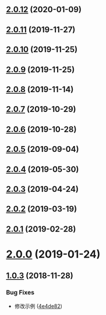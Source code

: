 <a name="2.0.12"></a>
## [2.0.12](https://github.com/tinper-bee/bee-timepicker/compare/v2.0.11...v2.0.12) (2020-01-09)



<a name="2.0.11"></a>
## [2.0.11](https://github.com/tinper-bee/bee-timepicker/compare/v2.0.10...v2.0.11) (2019-11-27)



<a name="2.0.10"></a>
## [2.0.10](https://github.com/tinper-bee/bee-timepicker/compare/v2.0.9...v2.0.10) (2019-11-25)



<a name="2.0.9"></a>
## [2.0.9](https://github.com/tinper-bee/bee-timepicker/compare/v2.0.8...v2.0.9) (2019-11-25)



<a name="2.0.8"></a>
## [2.0.8](https://github.com/tinper-bee/bee-timepicker/compare/v2.0.7...v2.0.8) (2019-11-14)



<a name="2.0.7"></a>
## [2.0.7](https://github.com/tinper-bee/bee-timepicker/compare/v2.0.6...v2.0.7) (2019-10-29)



<a name="2.0.6"></a>
## [2.0.6](https://github.com/tinper-bee/bee-timepicker/compare/v2.0.5...v2.0.6) (2019-10-28)



<a name="2.0.5"></a>
## [2.0.5](https://github.com/tinper-bee/bee-timepicker/compare/v2.0.4...v2.0.5) (2019-09-04)



<a name="2.0.4"></a>
## [2.0.4](https://github.com/tinper-bee/bee-timepicker/compare/v2.0.3...v2.0.4) (2019-05-30)



<a name="2.0.3"></a>
## [2.0.3](https://github.com/tinper-bee/bee-timepicker/compare/v2.0.2...v2.0.3) (2019-04-24)



<a name="2.0.2"></a>
## [2.0.2](https://github.com/tinper-bee/bee-timepicker/compare/v2.0.1...v2.0.2) (2019-03-19)



<a name="2.0.1"></a>
## [2.0.1](https://github.com/tinper-bee/bee-timepicker/compare/v2.0.0...v2.0.1) (2019-02-28)



<a name="2.0.0"></a>
# [2.0.0](https://github.com/tinper-bee/bee-timepicker/compare/v1.0.3...v2.0.0) (2019-01-24)



<a name="1.0.3"></a>
## [1.0.3](https://github.com/tinper-bee/bee-timepicker/compare/4e4de82...v1.0.3) (2018-11-28)


### Bug Fixes

* 修改示例 ([4e4de82](https://github.com/tinper-bee/bee-timepicker/commit/4e4de82))



